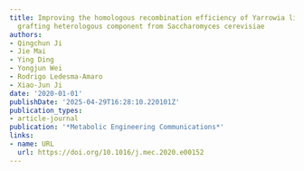 ```yaml
---
title: Improving the homologous recombination efficiency of Yarrowia lipolytica by
  grafting heterologous component from Saccharomyces cerevisiae
authors:
- Qingchun Ji
- Jie Mai
- Ying Ding
- Yongjun Wei
- Rodrigo Ledesma‐Amaro
- Xiao‐Jun Ji
date: '2020-01-01'
publishDate: '2025-04-29T16:28:10.220101Z'
publication_types:
- article-journal
publication: '*Metabolic Engineering Communications*'
links:
- name: URL
  url: https://doi.org/10.1016/j.mec.2020.e00152
---
```

